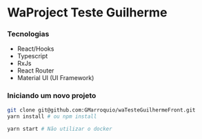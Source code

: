 WaProject Teste Guilherme
==================

### Tecnologias

* React/Hooks
* Typescript
* RxJs
* React Router
* Material UI (UI Framework)

### Iniciando um novo projeto

```bash
git clone git@github.com:GMarroquio/waTesteGuilhermeFront.git
yarn install # ou npm install

yarn start # Não utilizar o docker
```
